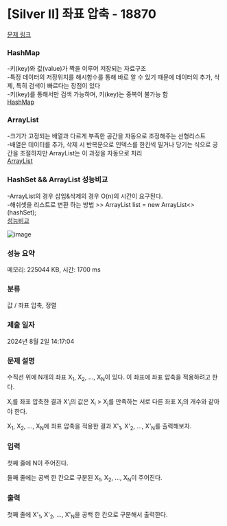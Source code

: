 # [Silver II] 좌표 압축 - 18870 

[문제 링크](https://www.acmicpc.net/problem/18870) 

### HashMap

-키(key)와 값(value)가 짝을 이루어 저장되는 자료구조 <br>
-특정 데이터의 저장위치를 해시함수를 통해 바로 알 수 있기 때문에 데이터의 추가, 삭제, 특히 검색이 빠르다는 장점이 있다 <br>
-키(key)를 통해서만 검색 가능하며, 키(key)는 중복이 불가능 함 <br>
[ HashMap ](https://kadosholy.tistory.com/120)


### ArrayList

-크기가 고정되는 배열과 다르게 부족한 공간을 자동으로 조정해주는 선형리스트 <br>
-배열은 데이터를 추가, 삭제 시 반복문으로 인덱스를 한칸씩 밀거나 당기는 식으로 공간을 조절하지만 ArrayList는 이 과정을 자동으로 처리 <br>
[ ArrayList ](https://m.blog.naver.com/fbfbf1/222636992391)


### HashSet && ArrayList 성능비교

-ArrayList의 경우 삽입&삭제의 경우 O(n)의 시간이 요구된다. <br>
-해쉬셋을 리스트로 변환 하는 방법 >> ArrayList<object> list = new ArrayList<>(hashSet); <br>
[ 성능비교 ](https://hanul-dev.netlify.app/java/list,-set-%EC%96%B4%EB%96%A4-%EA%B2%83%EC%9D%84-%EC%93%B0%EB%8A%94-%EA%B2%83%EC%9D%B4-%EC%9C%A0%EB%A6%AC%ED%95%9C%EA%B0%80/)



![image](https://github.com/user-attachments/assets/5c7d50d2-267d-4336-a2f1-9051f6405986)


### 성능 요약

메모리: 225044 KB, 시간: 1700 ms

### 분류

값 / 좌표 압축, 정렬

### 제출 일자

2024년 8월 2일 14:17:04

### 문제 설명

<p>수직선 위에 N개의 좌표 X<sub>1</sub>, X<sub>2</sub>, ..., X<sub>N</sub>이 있다. 이 좌표에 좌표 압축을 적용하려고 한다.</p>

<p>X<sub>i</sub>를 좌표 압축한 결과 X'<sub>i</sub>의 값은 X<sub>i</sub> > X<sub>j</sub>를 만족하는 서로 다른 좌표 X<sub>j</sub>의 개수와 같아야 한다.</p>

<p>X<sub>1</sub>, X<sub>2</sub>, ..., X<sub>N</sub>에 좌표 압축을 적용한 결과 X'<sub>1</sub>, X'<sub>2</sub>, ..., X'<sub>N</sub>를 출력해보자.</p>

### 입력 

 <p>첫째 줄에 N이 주어진다.</p>

<p>둘째 줄에는 공백 한 칸으로 구분된 X<sub>1</sub>, X<sub>2</sub>, ..., X<sub>N</sub>이 주어진다.</p>

### 출력 

 <p>첫째 줄에 X'<sub>1</sub>, X'<sub>2</sub>, ..., X'<sub>N</sub>을 공백 한 칸으로 구분해서 출력한다.</p>

